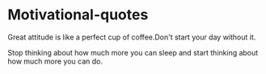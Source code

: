 # Motivational-quotes
Great attitude is like a perfect cup of coffee.Don't start your day without it.

Stop thinking about how much more you can sleep and start thinking about how much more you can do.
